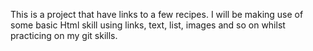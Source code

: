 This is a project that have links to a few recipes.
I will be making use of some basic Html skill using links, text, list, images and so on whilst practicing on my git skills.
